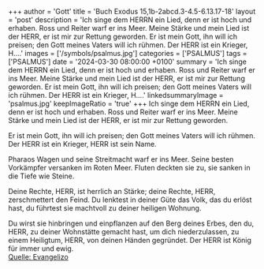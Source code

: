 +++
author = 'Gott'
title = 'Buch Exodus 15,1b-2abcd.3-4.5-6.13.17-18'
layout = 'post'
description = 'Ich singe dem HERRN ein Lied, denn er ist hoch und erhaben. Ross und Reiter warf er ins Meer. Meine Stärke und mein Lied ist der HERR, er ist mir zur Rettung geworden.  Er ist mein Gott, ihn will ich preisen; den Gott meines Vaters will ich rühmen. Der HERR ist ein Krieger,  H....'
images = ['/symbols/psalmus.jpg']
categories = ['PSALMUS']
tags = ['PSALMUS']
date = '2024-03-30 08:00:00 +0100'
summary = 'Ich singe dem HERRN ein Lied, denn er ist hoch und erhaben. Ross und Reiter warf er ins Meer. Meine Stärke und mein Lied ist der HERR, er ist mir zur Rettung geworden.  Er ist mein Gott, ihn will ich preisen; den Gott meines Vaters will ich rühmen. Der HERR ist ein Krieger,  H....'
linkedsummaryImage = 'psalmus.jpg'
keepImageRatio = 'true'
+++
Ich singe dem HERRN ein Lied,
denn er ist hoch und erhaben.
Ross und Reiter warf er ins Meer.
Meine Stärke und mein Lied ist der HERR,
er ist mir zur Rettung geworden.

Er ist mein Gott, ihn will ich preisen;
den Gott meines Vaters will ich rühmen.
Der HERR ist ein Krieger, 
HERR ist sein Name.<!--more-->

Pharaos Wagen und seine Streitmacht warf er ins Meer. 
Seine besten Vorkämpfer versanken im Roten Meer.
Fluten deckten sie zu, 
sie sanken in die Tiefe wie Steine.

Deine Rechte, HERR, ist herrlich an Stärke; 
deine Rechte, HERR, zerschmettert den Feind.
Du lenktest in deiner Güte das Volk, das du erlöst hast, 
du führtest sie machtvoll zu deiner heiligen Wohnung.

Du wirst sie hinbringen und einpflanzen auf den Berg deines Erbes, 
den du, HERR, zu deiner Wohnstätte gemacht hast, um dich niederzulassen, 
zu einem Heiligtum, HERR, von deinen Händen gegründet.
Der HERR ist König für immer und ewig.<br> [Quelle: Evangelizo](https://evangeliumtagfuertag.org/DE/gospel)
